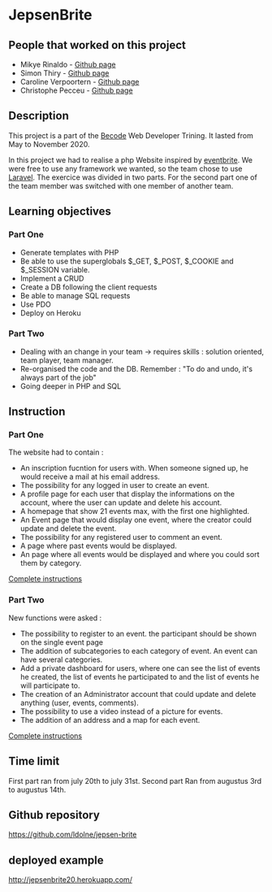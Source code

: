 # JepsenBrite

## People that worked on this project

* Mikye Rinaldo - [Github page](https://github.com/MikyeRinaldo)
* Simon Thiry - [Github page](https://github.com/ThiryS)
* Caroline Verpoortern - [Github page](https://github.com/CarolineVerpoorten)
* Christophe Pecceu - [Github page](https://github.com/ChrisPecc)


## Description

This project is a part of the [Becode](https://becode.org/) Web Developer Trining. It lasted from May to November 2020. 

In this project we had to realise a php Website inspired by [eventbrite](https://www.eventbrite.com/). We were free to use any framework we wanted, so the team chose to use [Laravel](https://laravel.com/). The exercice was divided in two parts. For the second part one of the team member was switched with one member of another team.


## Learning objectives

### Part One
* Generate templates with PHP
* Be able to use the superglobals $_GET, $_POST, $_COOKIE and $_SESSION variable.
* Implement a CRUD
* Create a DB following the client requests
* Be able to manage SQL requests
* Use PDO
* Deploy on Heroku


### Part Two

* Dealing with an change in your team -> requires skills : solution oriented, team player, team manager.
* Re-organised the code and the DB. Remember : "To do and undo, it's always part of the job"
* Going deeper in PHP and SQL


## Instruction

### Part One
The website had to contain :
* An inscription fucntion for users with. When someone signed up, he would receive a mail at his email address.
* The possibility for any logged in user to create an event.
* A profile page for each user that display the informations on the account, where the user can update and delete his account.
* A homepage that show 21 events max, with the first one highlighted.
* An Event page that would display one event, where the creator could update and delete the event. 
* The possibility for any registered user to comment an event.
* A page where past events would be displayed.
* An page where all events would be displayed and where you could sort them by category.

[Complete instructions](https://github.com/becodeorg/LIE-Jepsen-3.20/tree/master/02-the-hill/04-jepsen-brite)

### Part Two

New functions were asked :
* The possibility to register to an event. the participant should be shown on the single event page
* The addition of subcategories to each category of event. An event can have several categories.
* Add a private dashboard for users, where one can see the list of events he created, the list of events he participated to and the list of events he will participate to. 
* The creation of an Administrator account that could update and delete anything (user, events, comments).
* The possibility to use a video instead of a picture for events.
* The addition of an address and a map for each event.

[Complete instructions](https://github.com/becodeorg/LIE-Jepsen-3.20/tree/master/02-the-hill/05-jepsen-brite-2.0)


## Time limit

First part ran from july 20th to july 31st. Second part Ran from augustus 3rd to augustus 14th.


## Github repository
https://github.com/ldolne/jepsen-brite


## deployed example
http://jepsenbrite20.herokuapp.com/